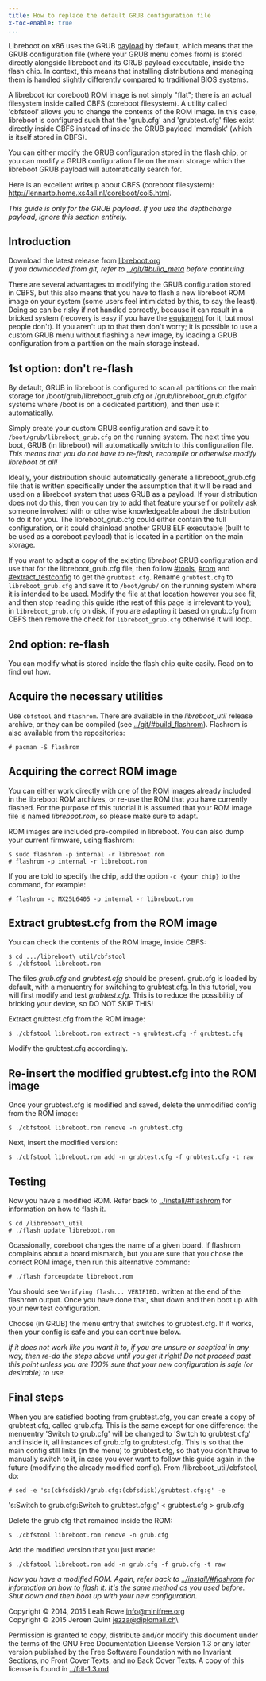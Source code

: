 ```yaml
---
title: How to replace the default GRUB configuration file 
x-toc-enable: true
...
```


Libreboot on x86 uses the GRUB
[payload](http://www.coreboot.org/Payloads#GRUB_2) by default, which
means that the GRUB configuration file (where your GRUB menu comes from)
is stored directly alongside libreboot and its GRUB payload executable,
inside the flash chip. In context, this means that installing
distributions and managing them is handled slightly differently compared
to traditional BIOS systems.

A libreboot (or coreboot) ROM image is not simply "flat"; there is an
actual filesystem inside called CBFS (coreboot filesystem). A utility
called 'cbfstool' allows you to change the contents of the ROM image.
In this case, libreboot is configured such that the 'grub.cfg' and
'grubtest.cfg' files exist directly inside CBFS instead of inside the
GRUB payload 'memdisk' (which is itself stored in CBFS).

You can either modify the GRUB configuration stored in the flash chip,
or you can modify a GRUB configuration file on the main storage which
the libreboot GRUB payload will automatically search for.

Here is an excellent writeup about CBFS (coreboot filesystem):
<http://lennartb.home.xs4all.nl/coreboot/col5.html>.

*This guide is only for the GRUB payload. If you use the depthcharge payload,
ignore this section entirely.*

Introduction
------------

Download the latest release from [libreboot.org](/)\
*If you downloaded from git, refer to
[../git/\#build\_meta](../git/#build_meta) before continuing.*

There are several advantages to modifying the GRUB configuration stored
in CBFS, but this also means that you have to flash a new libreboot ROM
image on your system (some users feel intimidated by this, to say the
least). Doing so can be risky if not handled correctly, because it can
result in a bricked system (recovery is easy if you have the
[equipment](../install/bbb_setup.md) for it, but most people don't).
If you aren't up to that then don't worry; it is possible to use a
custom GRUB menu without flashing a new image, by loading a GRUB
configuration from a partition on the main storage instead.

1st option: don't re-flash
---------------------------

By default, GRUB in libreboot is configured to scan all partitions on
the main storage for /boot/grub/libreboot\_grub.cfg or
/grub/libreboot\_grub.cfg(for systems where /boot is on a dedicated
partition), and then use it automatically.

Simply create your custom GRUB configuration and save it to
`/boot/grub/libreboot_grub.cfg` on the running system. The next time
you boot, GRUB (in libreboot) will automatically switch to this
configuration file. *This means that you do not have to re-flash,
recompile or otherwise modify libreboot at all!*

Ideally, your distribution should automatically generate a
libreboot\_grub.cfg file that is written specifically under the
assumption that it will be read and used on a libreboot system that uses
GRUB as a payload. If your distribution does not do this, then you can
try to add that feature yourself or politely ask someone involved with
or otherwise knowledgeable about the distribution to do it for you. The
libreboot\_grub.cfg could either contain the full configuration, or it
could chainload another GRUB ELF executable (built to be used as a
coreboot payload) that is located in a partition on the main storage.

If you want to adapt a copy of the existing *libreboot* GRUB
configuration and use that for the libreboot\_grub.cfg file, then follow
[\#tools](#tools), [\#rom](#rom) and
[\#extract\_testconfig](#extract_testconfig) to get the
`grubtest.cfg`. Rename `grubtest.cfg` to
`libreboot_grub.cfg` and save it to `/boot/grub/` on the
running system where it is intended to be used. Modify the file at that
location however you see fit, and then stop reading this guide (the rest
of this page is irrelevant to you); in `libreboot_grub.cfg` on disk, if
you are adapting it based on grub.cfg from CBFS then remove the check
for `libreboot_grub.cfg` otherwise it will loop.

2nd option: re-flash
--------------------

You can modify what is stored inside the flash chip quite easily. Read
on to find out how.

Acquire the necessary utilities
-------------------------------

Use `cbfstool` and `flashrom`. There are available in the
*libreboot\_util* release archive, or they can be compiled (see
[../git/\#build\_flashrom](../git/#build_flashrom)). Flashrom is also
available from the repositories:

    # pacman -S flashrom

Acquiring the correct ROM image
-------------------------------

You can either work directly with one of the ROM images already included
in the libreboot ROM archives, or re-use the ROM that you have currently
flashed. For the purpose of this tutorial it is assumed that your ROM
image file is named *libreboot.rom*, so please make sure to adapt.

ROM images are included pre-compiled in libreboot. You can also dump
your current firmware, using flashrom:

    $ sudo flashrom -p internal -r libreboot.rom
    # flashrom -p internal -r libreboot.rom

If you are told to specify the chip, add the option `-c {your chip}` to the
command, for example:

    # flashrom -c MX25L6405 -p internal -r libreboot.rom

Extract grubtest.cfg from the ROM image
---------------------------------------

You can check the contents of the ROM image, inside CBFS:

    $ cd .../libreboot\_util/cbfstool
    $ ./cbfstool libreboot.rom

The files *grub.cfg* and *grubtest.cfg* should be present. grub.cfg is
loaded by default, with a menuentry for switching to grubtest.cfg. In
this tutorial, you will first modify and test *grubtest.cfg*. This is to
reduce the possibility of bricking your device, so DO NOT SKIP THIS!

Extract grubtest.cfg from the ROM image:

    $ ./cbfstool libreboot.rom extract -n grubtest.cfg -f grubtest.cfg

Modify the grubtest.cfg accordingly.

Re-insert the modified grubtest.cfg into the ROM image
------------------------------------------------------

Once your grubtest.cfg is modified and saved, delete the unmodified
config from the ROM image:

    $ ./cbfstool libreboot.rom remove -n grubtest.cfg

Next, insert the modified version:

    $ ./cbfstool libreboot.rom add -n grubtest.cfg -f grubtest.cfg -t raw

Testing
-------

Now you have a modified ROM. Refer back to
[../install/\#flashrom](../install/#flashrom) for information on how to
flash it.

    $ cd /libreboot\_util
    # ./flash update libreboot.rom

Ocassionally, coreboot changes the name of a given board. If flashrom
complains about a board mismatch, but you are sure that you chose the
correct ROM image, then run this alternative command:

    # ./flash forceupdate libreboot.rom

You should see `Verifying flash... VERIFIED.` written at the end
of the flashrom output. Once you have done that, shut down and then boot
up with your new test configuration.

Choose (in GRUB) the menu entry that switches to grubtest.cfg. If it
works, then your config is safe and you can continue below.

*If it does not work like you want it to, if you are unsure or
sceptical in any way, then re-do the steps above until you get it right!
Do not proceed past this point unless you are 100% sure that your
new configuration is safe (or desirable) to use.*

Final steps
-----------

When you are satisfied booting from grubtest.cfg, you can create a copy
of grubtest.cfg, called grub.cfg. This is the same except for one
difference: the menuentry 'Switch to grub.cfg' will be changed to
'Switch to grubtest.cfg' and inside it, all instances of grub.cfg to
grubtest.cfg. This is so that the main config still links (in the menu)
to grubtest.cfg, so that you don't have to manually switch to it, in
case you ever want to follow this guide again in the future (modifying
the already modified config). From /libreboot\_util/cbfstool, do:

    # sed -e 's:(cbfsdisk)/grub.cfg:(cbfsdisk)/grubtest.cfg:g' -e

's:Switch to grub.cfg:Switch to grubtest.cfg:g' < grubtest.cfg >
grub.cfg

Delete the grub.cfg that remained inside the ROM:

    $ ./cbfstool libreboot.rom remove -n grub.cfg

Add the modified version that you just made:

    $ ./cbfstool libreboot.rom add -n grub.cfg -f grub.cfg -t raw

*Now you have a modified ROM. Again, refer back to
[../install/\#flashrom](../install/#flashrom) for information on how to
flash it. It's the same method as you used before. Shut down and then
boot up with your new configuration.*

Copyright © 2014, 2015 Leah Rowe <info@minifree.org>\
Copyright © 2015 Jeroen Quint <jezza@diplomail.ch>\

Permission is granted to copy, distribute and/or modify this document
under the terms of the GNU Free Documentation License Version 1.3 or any later
version published by the Free Software Foundation
with no Invariant Sections, no Front Cover Texts, and no Back Cover Texts.
A copy of this license is found in [../fdl-1.3.md](../fdl-1.3.md)
